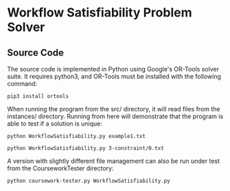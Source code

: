 # Workflow Satisfiability Problem Solver
## Source Code
The source code is implemented in Python using Google's OR-Tools solver suite.
It requires python3, and OR-Tools must be installed with the following command:

    pip3 install ortools

When running the program from the src/ directory, it will read files from the
instances/ directory. Running from here will demonstrate that the program is
able to test if a solution is unique:

    python WorkflowSatisfiability.py example1.txt

    python WorkflowSatisfiability.py 3-constraint/0.txt

A version with slightly different file management can also be run
under test from the CourseworkTester directory:

    python coursework-tester.py WorkflowSatisfiability.py
